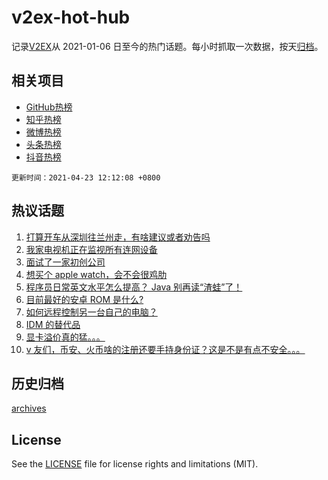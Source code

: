 # v2ex-hot-hub

 记录[V2EX](https://www.v2ex.com/)从 2021-01-06 日至今的热门话题。每小时抓取一次数据，按天[归档](archives)。
 
 ## 相关项目

- [GitHub热榜](https://github.com/snaildev/github-hot-hub)
- [知乎热榜](https://github.com/snaildev/zhihu-hot-hub)
- [微博热榜](https://github.com/snaildev/weibo-hot-hub)
- [头条热榜](https://github.com/snaildev/toutiao-hot-hub)
- [抖音热榜](https://github.com/snaildev/douyin-hot-hub)


 `更新时间：2021-04-23 12:12:08 +0800`

## 热议话题

1. [打算开车从深圳往兰州走，有啥建议或者劝告吗](https://www.v2ex.com/t/772419)
1. [我家电视机正在监视所有连网设备](https://www.v2ex.com/t/772523)
1. [面试了一家初创公司](https://www.v2ex.com/t/772415)
1. [想买个 apple watch，会不会很鸡肋](https://www.v2ex.com/t/772465)
1. [程序员日常英文水平怎么提高？ Java 别再读“渣蛙”了！](https://www.v2ex.com/t/772621)
1. [目前最好的安卓 ROM 是什么?](https://www.v2ex.com/t/772488)
1. [如何远程控制另一台自己的电脑？](https://www.v2ex.com/t/772466)
1. [IDM 的替代品](https://www.v2ex.com/t/772562)
1. [显卡溢价真的猛。。。](https://www.v2ex.com/t/772435)
1. [v 友们，币安、火币啥的注册还要手持身份证？这是不是有点不安全。。。](https://www.v2ex.com/t/772432)

## 历史归档

[archives](archives)

## License

See the [LICENSE](LICENSE) file for license rights and limitations (MIT).
